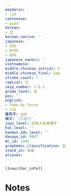 ```yaml
---
mandarin:
- jié
cantonese:
- gip3
korean:
- 겁
korean_native: ''
japanese:
- GOU
- KYOU
- KOU
japanese_nanori: ''
vietnamese:
middle_chinese_initial: k
middle_chinese_final: ɨɐp
stroke_count: 7
radical: 力
skip_number: 1-5-2
grade_level: 名
pos: ''
english:
- take by force
- rob
羅馬字: gab
韓文: '[[갑]]'
joyo_level: 日本人名用漢字
hsk_level: ''
hanmun_edu_level: ''
danayo_id: 8047
mc_id: 1343
graphemic_classification: 去
stand_in: 劫盗
aliases:
---
```

```meta-bind-embed
[[nav/char_info]]
```

# Notes
